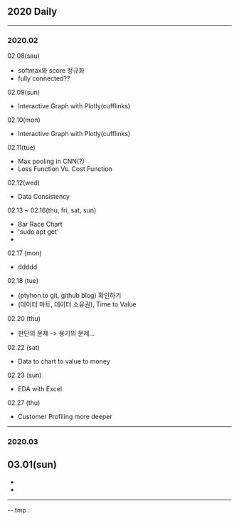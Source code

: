 ## 2020 Daily
------------------------------------------------------------
### 2020.02

02.08(sau)
  - softmax와 score 정규화
  - fully connected??
  
02.09(sun)
  - Interactive Graph with Plotly(cufflinks)
  
02.10(mon)
  - Interactive Graph with Plotly(cufflinks)
  
02.11(tue)
  - Max pooling in CNN(?)
  - Loss Function Vs. Cost Function
  
02.12(wed)
  - Data Consistency
  
02.13 ~ 02.16(thu, fri, sat, sun)
  - Bar Race Chart
  - 'sudo apt get'
  - 
02.17 (mon)
  - ddddd
  
02.18 (tue)
  - (ptyhon to git, github blog) 확인하기 
  - (데이터 마트, 데이터 소유권), Time to Value
  
02.20 (thu)
  - 판단의 문제 -> 용기의 문제...
  
02.22 (sat)
  - Data to chart to value to money
  
02.23 (sun)
  - EDA with Excel
  
02.27 (thu)
  - Customer Profiling more deeper


------------------------------------------------------------
### 2020.03

03.01(sun)
  - 
  - 
  - 
------------------------------------------------------------
-- tmp : 


